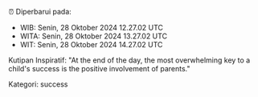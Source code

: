 ⏰ Diperbarui pada:
- WIB: Senin, 28 Oktober 2024 12.27.02 UTC
- WITA: Senin, 28 Oktober 2024 13.27.02 UTC
- WIT: Senin, 28 Oktober 2024 14.27.02 UTC

Kutipan Inspiratif:
"At the end of the day, the most overwhelming key to a child's success is the positive involvement of parents."


Kategori: success


